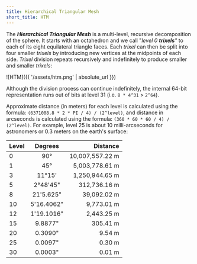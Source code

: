 ```yaml
---
title: Hierarchical Triangular Mesh
short_title: HTM
---
```


The **_Hierarchical Triangular Mesh_** is a multi-level, recursive decomposition
of the sphere. It starts with an octahedron and we call "_level 0 **trixels**"_ to
each of its eight equilateral triangle faces. Each _trixel_ can then be split
into four smaller _trixels_ by introducing new vertices at the midpoints of each
side. _Trixel_ division repeats recursively and indefinitely to produce smaller
and smaller _trixels_:

![HTM]({{ '/assets/htm.png' | absolute_url }})

Although the division process can continue indefinitely, the internal 64-bit
representation runs out of bits at level 31 (i.e. `8 * 4^31` > `2^64`).

Approximate distance (in meters) for each level is calculated using the formula:
`(6371008.8 * 2 * PI / 4) / (2^level)`, and distance in arcseconds is calculated
using the formula: `(360 * 60 * 60 / 4) / (2^level)`. For example, level 25 is
about 10 milli-arcseconds for astronomers or 0.3 meters on the earth's surface:

| Level | Degrees    | Distance        |
|-------|:----------:|----------------:|
| 0     | 90°        | 10,007,557.22 m |
| 1     | 45°        |  5,003,778.61 m |
| 3     | 11°15'     |  1,250,944.65 m |
| 5     | 2°48'45"   |    312,736.16 m |
| 8     | 21'5.625"  |     39,092.02 m |
| 10    | 5'16.4062" |      9,773.01 m |
| 12    | 1'19.1016" |      2,443.25 m |
| 15    | 9.8877"    |        305.41 m |
| 20    | 0.3090"    |          9.54 m |
| 25    | 0.0097"    |          0.30 m |
| 30    | 0.0003"    |          0.01 m |
